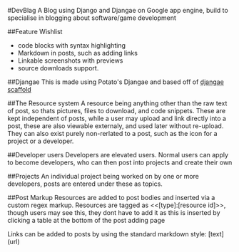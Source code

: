 #DevBlag
A Blog using Django and Djangae on Google app engine,
build to specialise in blogging about software/game development


##Feature Wishlist

* code blocks with syntax highlighting
* Markdown in posts, such as adding links
* Linkable screenshots with previews
* source downloads support.

##Djangae
This is made using Potato's Djangae and based off of [djangae scaffold](https://github.com/potatolondon/djangae-scaffold)


##The Resource system
A resource being anything other than the raw text of post, so thats pictures, files to download, and code snippets. These are kept independent of posts, while a user may upload and link directly into a post, these are also viewable externaly, and used later without re-upload. They can also exist purely non-rerlated to a post, such as the icon for a project or a developer.

##Developer users
Developers are elevated users.
Normal users can apply to become developers, who can then post into projects and create their own

##Projects
An individual project being worked on by one or more developers, posts are entered under these as topics.


##Post Markup
Resources are added to post bodies and inserted via a custom regex markup.
Resources are tagged as <<[type]:[resource id]>>, though users may see this, they dont have to add it as this is inserted by clicking a table at the bottom of the post adding page

Links can be added to posts by using the standard markdown style: \[text\]\(url\)